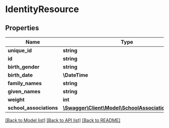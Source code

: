# IdentityResource

## Properties
Name | Type | Description | Notes
------------ | ------------- | ------------- | -------------
**unique_id** | **string** |  | [optional] 
**id** | **string** |  | [optional] 
**birth_gender** | **string** |  | [optional] 
**birth_date** | **\\DateTime** |  | [optional] 
**family_names** | **string** |  | [optional] 
**given_names** | **string** |  | [optional] 
**weight** | **int** |  | [optional] 
**school_associations** | [**\Swagger\Client\Model\SchoolAssociationResource**](SchoolAssociationResource.md) |  | [optional] 

[[Back to Model list]](../README.md#documentation-for-models) [[Back to API list]](../README.md#documentation-for-api-endpoints) [[Back to README]](../README.md)


